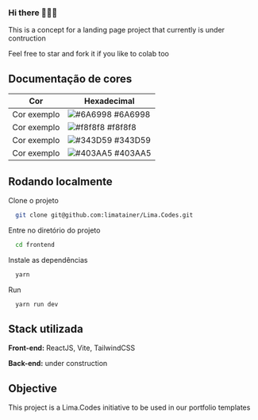 ### Hi there 👩🏻‍💻

This is a concept for a landing page project that currently is under contruction

Feel free to star and fork it if you like to colab too

## Documentação de cores

| Cor         | Hexadecimal                                                      |
| ----------- | ---------------------------------------------------------------- |
| Cor exemplo | ![#6A6998](https://via.placeholder.com/10/0a192f?text=+) #6A6998 |
| Cor exemplo | ![#f8f8f8](https://via.placeholder.com/10/f8f8f8?text=+) #f8f8f8 |
| Cor exemplo | ![#343D59](https://via.placeholder.com/10/00b48a?text=+) #343D59 |
| Cor exemplo | ![#403AA5](https://via.placeholder.com/10/00b48a?text=+) #403AA5 |

## Rodando localmente

Clone o projeto

```bash
  git clone git@github.com:limatainer/Lima.Codes.git
```

Entre no diretório do projeto

```bash
  cd frontend
```

Instale as dependências

```bash
  yarn
```

Run

```bash
  yarn run dev
```

## Stack utilizada

**Front-end:** ReactJS, Vite, TailwindCSS

**Back-end:** under construction

## Objective

This project is a Lima.Codes initiative to be used in our portfolio templates
